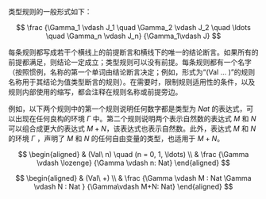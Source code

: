 类型规则的一般形式如下：

$$
\frac
  {\Gamma_1 \vdash J_1 \quad \Gamma_2 \vdash J_2 \quad \ldots \quad \Gamma_n \vdash J_n}
  {\Gamma_1\vdash J}
$$

每条规则都写成若干个横线上的前提断言和横线下的唯一的结论断言。如果所有的前提都满足，则结论一定成立；类型规则可以没有前提。每条规则都有一个名字（按照惯例，名称的第一个单词由结论断言决定；例如，形式为“(Val ... )”的规则名称用于其结论为值类型断言的规则）。在需要时，限制规则适用性的条件，以及规则内部使用的缩写，都会注释在规则名称或前提旁边。

例如，以下两个规则中的第一个规则说明任何数字都是类型为 $Nat$ 的表达式，可以出现在任何良构的环境 $\Gamma$ 中。第二个规则说明两个表示自然数的表达式 $M$ 和 $N$ 可以组合成更大的表达式 $M+N$，该表达式也表示自然数。此外，表达式 $M$ 和 $N$ 的环境 $\Gamma$ ，声明了 $M$ 和 $N$ 的任何自由变量的类型，也适用于 $M+N$。

$$
\begin{aligned}
& (Val\ n) \quad (n = 0, 1, \ldots) \\
& \frac
  {\Gamma \vdash \lozenge}
  {\Gamma \vdash n: Nat}
\end{aligned}
$$

$$
\begin{aligned}
& (Val\ +) \\
& \frac
  {\Gamma \vdash M : Nat    \Gamma \vdash N : Nat }
  {\Gamma\vdash M+N: Nat}
\end{aligned}
$$